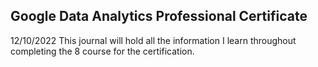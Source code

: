 
## Google Data Analytics Professional Certificate

12/10/2022
This journal will hold all the information I learn throughout completing the 8 course for the certification.
